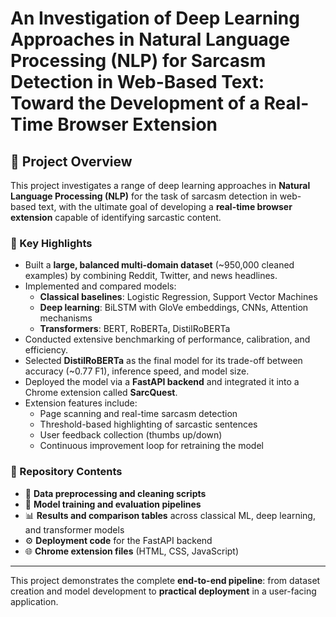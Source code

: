 # An Investigation of Deep Learning Approaches in Natural Language Processing (NLP)  for Sarcasm Detection in Web-Based Text: Toward the Development of a Real-Time Browser Extension
## 📌 Project Overview

This project investigates a range of deep learning approaches in **Natural Language Processing (NLP)** for the task of sarcasm detection in web-based text, with the ultimate goal of developing a **real-time browser extension** capable of identifying sarcastic content.

### 🔑 Key Highlights
- Built a **large, balanced multi-domain dataset** (~950,000 cleaned examples) by combining Reddit, Twitter, and news headlines.  
- Implemented and compared models:
  - **Classical baselines**: Logistic Regression, Support Vector Machines  
  - **Deep learning**: BiLSTM with GloVe embeddings, CNNs, Attention mechanisms  
  - **Transformers**: BERT, RoBERTa, DistilRoBERTa  
- Conducted extensive benchmarking of performance, calibration, and efficiency.  
- Selected **DistilRoBERTa** as the final model for its trade-off between accuracy (~0.77 F1), inference speed, and model size.  
- Deployed the model via a **FastAPI backend** and integrated it into a Chrome extension called **SarcQuest**.  
- Extension features include:  
  - Page scanning and real-time sarcasm detection  
  - Threshold-based highlighting of sarcastic sentences  
  - User feedback collection (thumbs up/down)  
  - Continuous improvement loop for retraining the model  

### 📂 Repository Contents
- 📁 **Data preprocessing and cleaning scripts**  
- 📁 **Model training and evaluation pipelines**  
- 📊 **Results and comparison tables** across classical ML, deep learning, and transformer models  
- ⚙️ **Deployment code** for the FastAPI backend  
- 🌐 **Chrome extension files** (HTML, CSS, JavaScript)  

---

This project demonstrates the complete **end-to-end pipeline**: from dataset creation and model development to **practical deployment** in a user-facing application.

